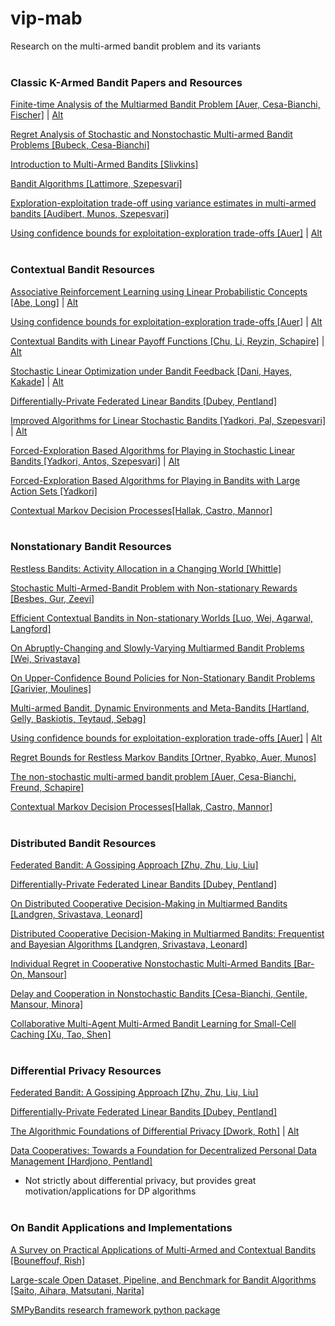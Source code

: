 # vip-mab
Research on the multi-armed bandit problem and its variants <br><br>


### Classic K-Armed Bandit Papers and Resources

[Finite-time Analysis of the Multiarmed Bandit Problem [Auer, Cesa-Bianchi, Fischer]](https://people.eecs.berkeley.edu/~russell/classes/cs294/s11/readings/Auer+al:2002.pdf) | [Alt](https://link.springer.com/article/10.1023/A:1013689704352)

[Regret Analysis of Stochastic and Nonstochastic Multi-armed Bandit Problems [Bubeck, Cesa-Bianchi]](https://arxiv.org/abs/1204.5721)

[Introduction to Multi-Armed Bandits [Slivkins]](https://arxiv.org/abs/1904.07272)

[Bandit Algorithms [Lattimore, Szepesvari]](https://tor-lattimore.com/downloads/book/book.pdf)

[Exploration-exploitation trade-off using variance estimates in multi-armed bandits [Audibert, Munos, Szepesvari]](http://certis.enpc.fr/~audibert/Mes%20articles/TCS08.pdf)

[Using confidence bounds for exploitation-exploration trade-offs [Auer]](https://dl.acm.org/doi/10.5555/944919.944941) | [Alt](https://www.jmlr.org/papers/volume3/auer02a/auer02a.pdf)
<br><br>

### Contextual Bandit Resources

[Associative Reinforcement Learning using Linear Probabilistic Concepts [Abe, Long]](http://citeseerx.ist.psu.edu/viewdoc/download?doi=10.1.1.31.3738&rep=rep1&type=pdf) | [Alt](http://phillong.info/publications/peval.pdf)

[Using confidence bounds for exploitation-exploration trade-offs [Auer]](https://dl.acm.org/doi/10.5555/944919.944941) | [Alt](https://www.jmlr.org/papers/volume3/auer02a/auer02a.pdf)

[Contextual Bandits with Linear Payoff Functions [Chu, Li, Reyzin, Schapire]](http://proceedings.mlr.press/v15/chu11a.html) | [Alt](https://www.microsoft.com/en-us/research/wp-content/uploads/2016/02/camera-ready-4.pdf)

[Stochastic Linear Optimization under Bandit Feedback [Dani, Hayes, Kakade]](https://homes.cs.washington.edu/~sham/papers/ml/bandit_linear_long.pdf) | [Alt](https://www.semanticscholar.org/paper/Stochastic-Linear-Optimization-under-Bandit-Dani-Hayes/551e19e5113cdff60a3c545d684fc4b9eb9a7306)

[Differentially-Private Federated Linear Bandits [Dubey, Pentland]](https://arxiv.org/abs/2010.11425)

[Improved Algorithms for Linear Stochastic Bandits [Yadkori, Pal, Szepesvari]](https://citeseerx.ist.psu.edu/viewdoc/download?doi=10.1.1.636.6894&rep=rep1&type=pdf) | [Alt](https://papers.nips.cc/paper/2011/hash/e1d5be1c7f2f456670de3d53c7b54f4a-Abstract.html)

[Forced-Exploration Based Algorithms for Playing in Stochastic Linear Bandits [Yadkori, Antos, Szepesvari]](https://yasin-abbasi.github.io/LinearBandit.pdf) | [Alt](http://citeseerx.ist.psu.edu/viewdoc/summary?doi=10.1.1.704.7754)

[Forced-Exploration Based Algorithms for Playing in Bandits with Large Action Sets [Yadkori]](https://yasin-abbasi.github.io/Yasin-MSc-Thesis.pdf) 

[Contextual Markov Decision Processes[Hallak, Castro, Mannor]](https://arxiv.org/abs/1502.02259)
<br><br>

### Nonstationary Bandit Resources

[Restless Bandits: Activity Allocation in a Changing World [Whittle]](https://www.jstor.org/stable/pdf/3214163.pdf?refreqid=excelsior%3Abfbb51ca2a6c95c7bf708fc7f33f31eb)

[Stochastic Multi-Armed-Bandit Problem with Non-stationary Rewards [Besbes, Gur, Zeevi]](https://papers.nips.cc/paper/2014/file/903ce9225fca3e988c2af215d4e544d3-Paper.pdf)

[Efficient Contextual Bandits in Non-stationary Worlds [Luo, Wei, Agarwal, Langford]](https://arxiv.org/abs/1708.01799)

[On Abruptly-Changing and Slowly-Varying Multiarmed Bandit Problems [Wei, Srivastava]](https://arxiv.org/abs/1802.08380)

[On Upper-Confidence Bound Policies for Non-Stationary Bandit Problems [Garivier, Moulines]](https://arxiv.org/abs/0805.3415)

[Multi-armed Bandit, Dynamic Environments and Meta-Bandits [Hartland, Gelly, Baskiotis, Teytaud, Sebag]](https://hal.archives-ouvertes.fr/hal-00113668/document)

[Using confidence bounds for exploitation-exploration trade-offs [Auer]](https://dl.acm.org/doi/10.5555/944919.944941) | [Alt](https://www.jmlr.org/papers/volume3/auer02a/auer02a.pdf)

[Regret Bounds for Restless Markov Bandits [Ortner, Ryabko, Auer, Munos]](https://arxiv.org/abs/1209.2693)

[The non-stochastic multi-armed bandit problem [Auer, Cesa-Bianchi, Freund, Schapire]](https://cseweb.ucsd.edu/~yfreund/papers/bandits.pdf)

[Contextual Markov Decision Processes[Hallak, Castro, Mannor]](https://arxiv.org/abs/1502.02259)
<br> <br>

### Distributed Bandit Resources

[Federated Bandit: A Gossiping Approach [Zhu, Zhu, Liu, Liu]](https://arxiv.org/abs/2010.12763)

[Differentially-Private Federated Linear Bandits [Dubey, Pentland]](https://arxiv.org/abs/2010.11425)

[On Distributed Cooperative Decision-Making in Multiarmed Bandits [Landgren, Srivastava, Leonard]](https://arxiv.org/abs/1512.06888)

[Distributed Cooperative Decision-Making in Multiarmed Bandits: Frequentist and Bayesian Algorithms [Landgren, Srivastava, Leonard]](https://arxiv.org/abs/1606.00911) 

[Individual Regret in Cooperative Nonstochastic Multi-Armed Bandits [Bar-On, Mansour]](https://arxiv.org/abs/1907.03346)

[Delay and Cooperation in Nonstochastic Bandits [Cesa-Bianchi, Gentile, Mansour, Minora]](https://arxiv.org/abs/1602.04741)

[Collaborative Multi-Agent Multi-Armed Bandit Learning for Small-Cell Caching [Xu, Tao, Shen]](https://ieeexplore.ieee.org/abstract/document/8964583)
<br><br>

### Differential Privacy Resources

[Federated Bandit: A Gossiping Approach [Zhu, Zhu, Liu, Liu]](https://arxiv.org/abs/2010.12763)

[Differentially-Private Federated Linear Bandits [Dubey, Pentland]](https://arxiv.org/abs/2010.11425)

[The Algorithmic Foundations of Differential Privacy [Dwork, Roth]](https://columbia.github.io/private-systems-class/papers/Dwork2013Foundations.pdf) | [Alt](https://dl.acm.org/doi/10.1561/0400000042)

[Data Cooperatives: Towards a Foundation for Decentralized Personal Data Management [Hardjono, Pentland]](https://arxiv.org/abs/1905.08819)
- Not strictly about differential privacy, but provides great motivation/applications for DP algorithms
<br><br>

### On Bandit Applications and Implementations

[A Survey on Practical Applications of Multi-Armed and Contextual Bandits [Bouneffouf, Rish]](https://arxiv.org/pdf/1904.10040.pdf)

[Large-scale Open Dataset, Pipeline, and Benchmark for Bandit Algorithms [Saito, Aihara, Matsutani, Narita]](https://arxiv.org/abs/2008.07146)

[SMPyBandits research framework python package](https://smpybandits.github.io/)


